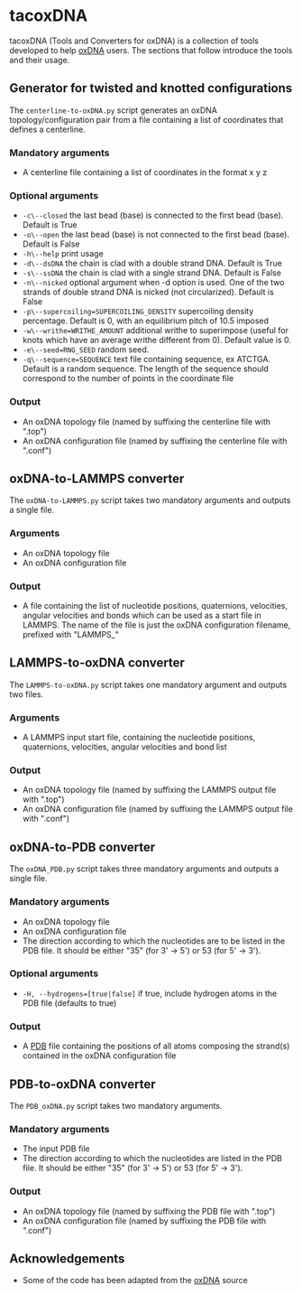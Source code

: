 # tacoxDNA

tacoxDNA (Tools and Converters for oxDNA) is a collection of tools developed to help [oxDNA](http://dna.physics.ox.ac.uk/) users. The sections that follow introduce the tools and their usage.

## Generator for twisted and knotted configurations

The `centerline-to-oxDNA.py` script generates an oxDNA topology/configuration pair from a file containing a list of coordinates that defines a centerline.

### Mandatory arguments
* A centerline file containing a list of coordinates in the format x y z

### Optional arguments
* `-c\--closed`
the last bead (base) is connected to the first bead (base). Default is True
* `-o\--open`
the last bead (base) is not connected to the first bead (base). Default is False
* `-h\--help`
print usage
* `-d\--dsDNA`
the chain is clad with a double strand DNA. Default is True
* `-s\--ssDNA`
the chain is clad with a single strand DNA. Default is False
* `-n\--nicked`
optional argument when -d option is used. One of the two strands of double strand DNA is nicked (not circularized). Default is False
* `-p\--supercoiling=SUPERCOILING_DENSITY`
supercoiling density percentage. Default is 0, with an equilibrium pitch of 10.5 imposed
* `-w\--writhe=WRITHE_AMOUNT`
additional writhe to superimpose (useful for knots which have an average writhe different from 0). Default value is 0.
* `-e\--seed=RNG_SEED`
random seed.
* `-q\--sequence=SEQUENCE`
text file containing sequence, ex ATCTGA. Default is a random sequence. The length of the sequence should correspond to the number of points in the coordinate file

### Output
* An oxDNA topology file (named by suffixing the centerline file with ".top")
* An oxDNA configuration file (named by suffixing the centerline file with ".conf")

## oxDNA-to-LAMMPS converter

The `oxDNA-to-LAMMPS.py` script takes two mandatory arguments and outputs a single file.

### Arguments
* An oxDNA topology file
* An oxDNA configuration file

### Output
* A file containing the list of nucleotide positions, quaternions, velocities, angular velocities and bonds which can be used as a start file in LAMMPS. The name of the file is just the oxDNA configuration filename, prefixed with "LAMMPS_"

## LAMMPS-to-oxDNA converter

The `LAMMPS-to-oxDNA.py` script takes one mandatory argument and outputs two files.

### Arguments
* A LAMMPS input start file, containing the nucleotide positions, quaternions, velocities, angular velocities and bond list 

### Output
* An oxDNA topology file (named by suffixing the LAMMPS output file with ".top")
* An oxDNA configuration file (named by suffixing the LAMMPS output file with ".conf")

## oxDNA-to-PDB converter

The `oxDNA_PDB.py` script takes three mandatory arguments and outputs a single file.

### Mandatory arguments
* An oxDNA topology file
* An oxDNA configuration file
* The direction according to which the nucleotides are to be listed in the PDB file. It should be either "35" (for 3' -> 5') or 53 (for 5' -> 3').

### Optional arguments
* `-H, --hydrogens=[true|false]` if true, include hydrogen atoms in the PDB file (defaults to true)

### Output
* A [PDB](https://www.cgl.ucsf.edu/chimera/docs/UsersGuide/tutorials/pdbintro.html) file containing the positions of all atoms composing the strand(s) contained in the oxDNA configuration file

## PDB-to-oxDNA converter

The `PDB_oxDNA.py` script takes two mandatory arguments.

### Mandatory arguments
* The input PDB file
* The direction according to which the nucleotides are listed in the PDB file. It should be either "35" (for 3' -> 5') or 53 (for 5' -> 3').

### Output
* An oxDNA topology file (named by suffixing the PDB file with ".top")
* An oxDNA configuration file (named by suffixing the PDB file with ".conf")

## Acknowledgements

* Some of the code has been adapted from the [oxDNA](http://dna.physics.ox.ac.uk/) source
